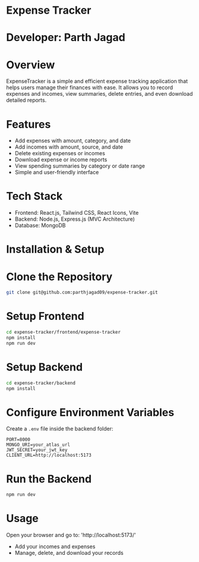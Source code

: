 # Expense Tracker

# Developer: Parth Jagad

# Overview

ExpenseTracker is a simple and efficient expense tracking application that helps users manage their finances with ease. It allows you to record expenses and incomes, view summaries, delete entries, and even download detailed reports.


# Features

*  Add expenses with amount, category, and date
*  Add incomes with amount, source, and date
*  Delete existing expenses or incomes
*  Download expense or income reports
*  View spending summaries by category or date range
*  Simple and user-friendly interface


# Tech Stack

* Frontend: React.js, Tailwind CSS, React Icons, Vite
* Backend: Node.js, Express.js (MVC Architecture)
* Database: MongoDB


# Installation & Setup

# Clone the Repository

```bash
git clone git@github.com:parthjagad09/expense-tracker.git
```

# Setup Frontend

```bash
cd expense-tracker/frontend/expense-tracker
npm install
npm run dev
```

# Setup Backend

```bash
cd expense-tracker/backend
npm install
```

# Configure Environment Variables

Create a `.env` file inside the backend folder:

```env
PORT=8000
MONGO_URI=your_atlas_url
JWT_SECRET=your_jwt_key
CLIENT_URL=http://localhost:5173
```

# Run the Backend

```bash
npm run dev
```

# Usage

Open your browser and go to: 'http://localhost:5173/' 

* Add your incomes and expenses
* Manage, delete, and download your records


